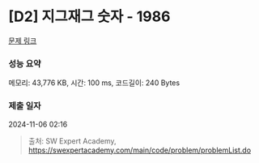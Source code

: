 # [D2] 지그재그 숫자 - 1986 

[문제 링크](https://swexpertacademy.com/main/code/problem/problemDetail.do?contestProbId=AV5PxmBqAe8DFAUq) 

### 성능 요약

메모리: 43,776 KB, 시간: 100 ms, 코드길이: 240 Bytes

### 제출 일자

2024-11-06 02:16



> 출처: SW Expert Academy, https://swexpertacademy.com/main/code/problem/problemList.do